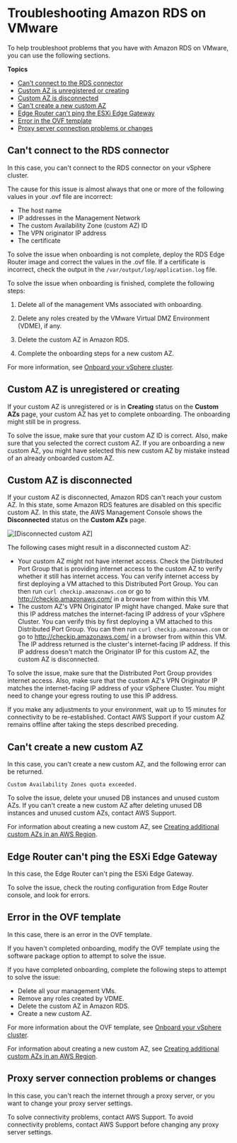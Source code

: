 # Troubleshooting Amazon RDS on VMware<a name="troubleshooting-rds-on-vmware"></a>

To help troubleshoot problems that you have with Amazon RDS on VMware, you can use the following sections\.

**Topics**
+ [Can't connect to the RDS connector](#troubleshooting-rds-on-vmware.connection)
+ [Custom AZ is unregistered or creating](#troubleshooting-rds-on-vmware.custom-az-not-active)
+ [Custom AZ is disconnected](#troubleshooting-rds-on-vmware.disconnected)
+ [Can't create a new custom AZ](#troubleshooting-rds-on-vmware.cannot-create-custom-az)
+ [Edge Router can't ping the ESXi Edge Gateway](#troubleshooting-rds-on-vmware.cannot-create-custom-az)
+ [Error in the OVF template](#troubleshooting-rds-on-vmware.ovf-template-error)
+ [Proxy server connection problems or changes](#troubleshooting-rds-on-vmware.proxy-server)

## Can't connect to the RDS connector<a name="troubleshooting-rds-on-vmware.connection"></a>

In this case, you can't connect to the RDS connector on your vSphere cluster\.

The cause for this issue is almost always that one or more of the following values in your \.ovf file are incorrect:
+ The host name
+ IP addresses in the Management Network
+ The custom Availability Zone \(custom AZ\) ID
+ The VPN originator IP address
+ The certificate

To solve the issue when onboarding is not complete, deploy the RDS Edge Router image and correct the values in the \.ovf file\. If a certificate is incorrect, check the output in the `/var/output/log/application.log` file\.

To solve the issue when onboarding is finished, complete the following steps:

1. Delete all of the management VMs associated with onboarding\.

1. Delete any roles created by the VMware Virtual DMZ Environment \(VDME\), if any\.

1. Delete the custom AZ in Amazon RDS\.

1. Complete the onboarding steps for a new custom AZ\.

For more information, see [Onboard your vSphere cluster](getting-started-with-rds-on-vmware.onboard.md)\.

## Custom AZ is unregistered or creating<a name="troubleshooting-rds-on-vmware.custom-az-not-active"></a>

If your custom AZ is unregistered or is in **Creating** status on the **Custom AZs** page, your custom AZ has yet to complete onboarding\. The onboarding might still be in progress\.

To solve the issue, make sure that your custom AZ ID is correct\. Also, make sure that you selected the correct custom AZ\. If you are onboarding a new custom AZ, you might have selected this new custom AZ by mistake instead of an already onboarded custom AZ\.

## Custom AZ is disconnected<a name="troubleshooting-rds-on-vmware.disconnected"></a>

If your custom AZ is disconnected, Amazon RDS can't reach your custom AZ\. In this state, some Amazon RDS features are disabled on this specific custom AZ\. In this state, the AWS Management Console shows the **Disconnected** status on the **Custom AZs** page\.

![\[Disconnected custom AZ\]](http://docs.aws.amazon.com/AmazonRDS/latest/RDSonVMwareUserGuide/)

The following cases might result in a disconnected custom AZ:
+ Your custom AZ might not have internet access\. Check the Distributed Port Group that is providing internet access to the custom AZ to verify whether it still has internet access\. You can verify internet access by first deploying a VM attached to this Distributed Port Group\. You can then run `curl checkip.amazonaws.com` or go to [ http://checkip\.amazonaws\.com/](http://checkip.amazonaws.com/) in a browser from within this VM\.
+ The custom AZ's VPN Originator IP might have changed\. Make sure that this IP address matches the internet\-facing IP address of your vSphere Cluster\. You can verify this by first deploying a VM attached to this Distributed Port Group\. You can then run `curl checkip.amazonaws.com` or go to [http://checkip\.amazonaws\.com/](http://checkip.amazonaws.com/) in a browser from within this VM\. The IP address returned is the cluster's internet\-facing IP address\. If this IP address doesn't match the Originator IP for this custom AZ, the custom AZ is disconnected\.

To solve the issue, make sure that the Distributed Port Group provides internet access\. Also, make sure that the custom AZ's VPN Originator IP matches the internet\-facing IP address of your vSphere Cluster\. You might need to change your egress routing to use this IP address\.

If you make any adjustments to your environment, wait up to 15 minutes for connectivity to be re\-established\. Contact AWS Support if your custom AZ remains offline after taking the steps described preceding\.

## Can't create a new custom AZ<a name="troubleshooting-rds-on-vmware.cannot-create-custom-az"></a>

In this case, you can't create a new custom AZ, and the following error can be returned\.

```
Custom Availability Zones quota exceeded.
```

To solve the issue, delete your unused DB instances and unused custom AZs\. If you can't create a new custom AZ after deleting unused DB instances and unused custom AZs, contact AWS Support\.

For information about creating a new custom AZ, see [Creating additional custom AZs in an AWS Region](creating-a-custom-az.md)\.

## Edge Router can't ping the ESXi Edge Gateway<a name="troubleshooting-rds-on-vmware.cannot-create-custom-az"></a>

In this case, the Edge Router can't ping the ESXi Edge Gateway\.

To solve the issue, check the routing configuration from Edge Router console, and look for errors\.

## Error in the OVF template<a name="troubleshooting-rds-on-vmware.ovf-template-error"></a>

In this case, there is an error in the OVF template\.

If you haven't completed onboarding, modify the OVF template using the software package option to attempt to solve the issue\.

If you have completed onboarding, complete the following steps to attempt to solve the issue:
+ Delete all your management VMs\.
+ Remove any roles created by VDME\.
+ Delete the custom AZ in Amazon RDS\.
+ Create a new custom AZ\.

For more information about the OVF template, see [Onboard your vSphere cluster](getting-started-with-rds-on-vmware.onboard.md)\.

For information about creating a new custom AZ, see [Creating additional custom AZs in an AWS Region](creating-a-custom-az.md)\.

## Proxy server connection problems or changes<a name="troubleshooting-rds-on-vmware.proxy-server"></a>

In this case, you can't reach the internet through a proxy server, or you want to change your proxy server settings\.

To solve connectivity problems, contact AWS Support\. To avoid connectivity problems, contact AWS Support before changing any proxy server settings\.